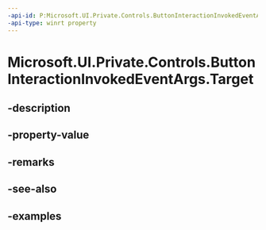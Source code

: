 ```yaml
---
-api-id: P:Microsoft.UI.Private.Controls.ButtonInteractionInvokedEventArgs.Target
-api-type: winrt property
---
```


# Microsoft.UI.Private.Controls.ButtonInteractionInvokedEventArgs.Target

<!--
public Microsoft.UI.Xaml.UIElement Target { get; }
-->


## -description

## -property-value

## -remarks

## -see-also

## -examples


